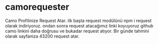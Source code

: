 # camorequester
Camo Profilinize Request Atar.
ilk başta request modülünü npm i request olarak indiriyoruz. 
ondan sonra request atacağımız linki koyuyoruz github camo linkini daha doğrusu ve bukadar request atıyor.
Bir günde tahmini olarak sayfaniza 43200 request atar.
